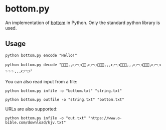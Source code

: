 # bottom.py

An implementation of [bottom](https://github.com/bottom-software-foundation/spec) in Python. Only the standard python
library is used.

## Usage

`python bottom.py encode "Hello!"`

`python bottom.py decode "💖✨✨,,👉👈💖💖,👉👈💖💖🥺,,,👉👈💖💖🥺,,,👉👈💖💖✨,👉👈✨✨✨,,,👉👈"`

You can also read input from a file:

`python bottom.py infile -o "bottom.txt" "string.txt"`

`python bottom.py outfile -o "string.txt" "bottom.txt"`

URLs are also supported:

`python bottom.py infile -o "out.txt" "https://www.o-bible.com/download/kjv.txt"`